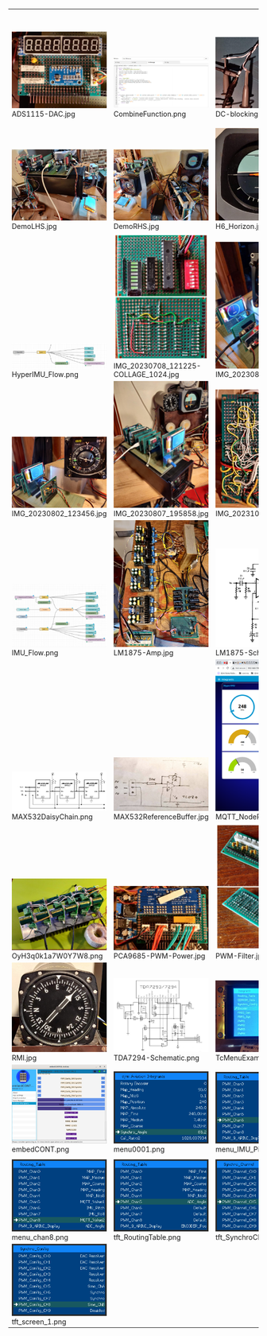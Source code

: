 <table><tr>
<tr>
<td valign="bottom">
<img src="./ADS1115-DAC.jpg" width="200"><br>
ADS1115-DAC.jpg
</td>

<td valign="bottom">
<img src="./CombineFunction.png" width="200"><br>
CombineFunction.png
</td>

<td valign="bottom">
<img src="./DC-blocking-capacitors.jpg" width="200"><br>
DC-blocking-capacitors.jpg
</td>

<td valign="bottom">
<img src="./DashboardCompassCard.png" width="200"><br>
DashboardCompassCard.png
</td>

</tr>
<tr>
<td valign="bottom">
<img src="./DemoLHS.jpg" width="200"><br>
DemoLHS.jpg
</td>

<td valign="bottom">
<img src="./DemoRHS.jpg" width="200"><br>
DemoRHS.jpg
</td>

<td valign="bottom">
<img src="./H6_Horizon.jpg" width="200"><br>
H6_Horizon.jpg
</td>

<td valign="bottom">
<img src="./HSI.jpg" width="200"><br>
HSI.jpg
</td>

</tr>
<tr>
<td valign="bottom">
<img src="./HyperIMU_Flow.png" width="200"><br>
HyperIMU_Flow.png
</td>

<td valign="bottom">
<img src="./IMG_20230708_121225-COLLAGE_1024.jpg" width="200"><br>
IMG_20230708_121225-COLLAGE_1024.jpg
</td>

<td valign="bottom">
<img src="./IMG_20230801_204251.jpg" width="200"><br>
IMG_20230801_204251.jpg
</td>

<td valign="bottom">
<img src="./IMG_20230802_115135.jpg" width="200"><br>
IMG_20230802_115135.jpg
</td>

</tr>
<tr>
<td valign="bottom">
<img src="./IMG_20230802_123456.jpg" width="200"><br>
IMG_20230802_123456.jpg
</td>

<td valign="bottom">
<img src="./IMG_20230807_195858.jpg" width="200"><br>
IMG_20230807_195858.jpg
</td>

<td valign="bottom">
<img src="./IMG_20231025_192352.jpg" width="200"><br>
IMG_20231025_192352.jpg
</td>

<td valign="bottom">
<img src="./IMG_20231025_194250.jpg" width="200"><br>
IMG_20231025_194250.jpg
</td>

</tr>
<tr>
<td valign="bottom">
<img src="./IMU_Flow.png" width="200"><br>
IMU_Flow.png
</td>

<td valign="bottom">
<img src="./LM1875-Amp.jpg" width="200"><br>
LM1875-Amp.jpg
</td>

<td valign="bottom">
<img src="./LM1875-Schematic.png" width="200"><br>
LM1875-Schematic.png
</td>

<td valign="bottom">
<img src="./MAX532BipolarOperation.png" width="200"><br>
MAX532BipolarOperation.png
</td>

</tr>
<tr>
<td valign="bottom">
<img src="./MAX532DaisyChain.png" width="200"><br>
MAX532DaisyChain.png
</td>

<td valign="bottom">
<img src="./MAX532ReferenceBuffer.jpg" width="200"><br>
MAX532ReferenceBuffer.jpg
</td>

<td valign="bottom">
<img src="./MQTT_NodeRed.png" width="200"><br>
MQTT_NodeRed.png
</td>

<td valign="bottom">
<img src="./MX3aqjlUMAeUUY2H.png" width="200"><br>
MX3aqjlUMAeUUY2H.png
</td>

</tr>
<tr>
<td valign="bottom">
<img src="./OyH3q0k1a7W0Y7W8.png" width="200"><br>
OyH3q0k1a7W0Y7W8.png
</td>

<td valign="bottom">
<img src="./PCA9685-PWM-Power.jpg" width="200"><br>
PCA9685-PWM-Power.jpg
</td>

<td valign="bottom">
<img src="./PWM-Filter.jpg" width="200"><br>
PWM-Filter.jpg
</td>

<td valign="bottom">
<img src="./Pico-client-cpu.jpg" width="200"><br>
Pico-client-cpu.jpg
</td>

</tr>
<tr>
<td valign="bottom">
<img src="./RMI.jpg" width="200"><br>
RMI.jpg
</td>

<td valign="bottom">
<img src="./TDA7294-Schematic.png" width="200"><br>
TDA7294-Schematic.png
</td>

<td valign="bottom">
<img src="./TcMenuExample.jpg" width="200"><br>
TcMenuExample.jpg
</td>

<td valign="bottom">
<img src="./WoVO8jZVJFkNUcRo.png" width="200"><br>
WoVO8jZVJFkNUcRo.png
</td>

</tr>
<tr>
<td valign="bottom">
<img src="./embedCONT.png" width="200"><br>
embedCONT.png
</td>

<td valign="bottom">
<img src="./menu0001.png" width="200"><br>
menu0001.png
</td>

<td valign="bottom">
<img src="./menu_IMU_Pitch.png" width="200"><br>
menu_IMU_Pitch.png
</td>

<td valign="bottom">
<img src="./menu_chan5.png" width="200"><br>
menu_chan5.png
</td>

</tr>
<tr>
<td valign="bottom">
<img src="./menu_chan8.png" width="200"><br>
menu_chan8.png
</td>

<td valign="bottom">
<img src="./tft_RoutingTable.png" width="200"><br>
tft_RoutingTable.png
</td>

<td valign="bottom">
<img src="./tft_SynchroChannel.png" width="200"><br>
tft_SynchroChannel.png
</td>

<td valign="bottom">
<img src="./tft_screen_0.png" width="200"><br>
tft_screen_0.png
</td>

</tr>
<tr>
<td valign="bottom">
<img src="./tft_screen_1.png" width="200"><br>
tft_screen_1.png
</td>

</tr></table>